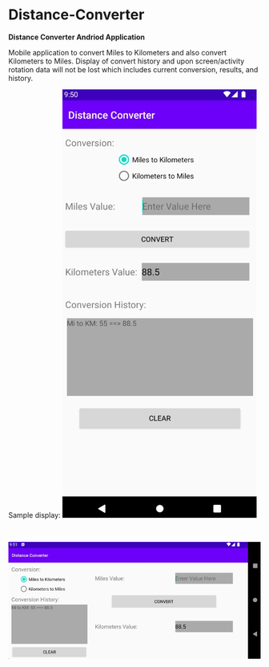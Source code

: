 # Distance-Converter

**Distance Converter Andriod Application**

Mobile application to convert Miles to Kilometers and also convert Kilometers to Miles. Display of convert history and upon screen/activity rotation data will not be lost which includes current conversion, results, and history. 

Sample display: 
![Display](ReadMeImages/Display.jpg)

<br>

![Rotate](ReadMeImages/Rotate.jpg)